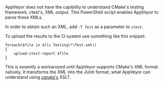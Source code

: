 AppVeyor does not have the capibility to understand CMake's testing framework, ctest's, XML output.
This PowerShell script enables AppVeyor to parse these XMLs.

In order to obtain such an XML, add `-T Test` as a parameter to `ctest`.

To upload the results to the CI system use something like this snippet:

```
foreach($file in $(ls Testing\*\Test.xml))
{
    upload-ctest-report $file
}
```

This is essently a workaround until AppVeyor supports CMake's XML format natively.
It transforms the XML into the JUnit format, what AppVeyor can understand using [zanata's](https://raw.githubusercontent.com/zanata/zanata-tests/master/scripts/CTest2JUnit.xsl) XSLT.
